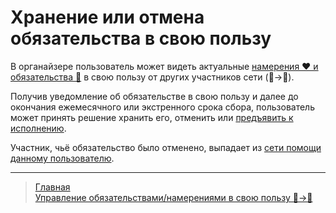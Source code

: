# Хранение или отмена обязательства в свою пользу

В органайзере пользователь может видеть актуальные [намерения ❤️ и обязательства 🤝](../glossary/glossary.md) в свою пользу от других участников сети (👥->👤).

Получив уведомление об обязательстве в свою пользу и далее до окончания ежемесячного или экстренного срока сбора, пользователь может принять решение хранить его, отменить или [предъявить к исполнению](../actions/request_for_execution.md).

Участник, чьё обязательство было отменено, выпадает из [сети помощи данному пользователю](../actions/list_other_people.md).

---
> [Главная](../index.md)   
> [Управление обязательствами/намерениями в свою пользу 👥->👤](../actions/show_int_obl_for_me.md)
